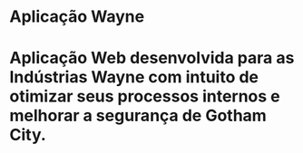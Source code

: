 # Aplicação Wayne
# Aplicação Web desenvolvida para as Indústrias Wayne com intuito de otimizar seus processos internos e melhorar a segurança de Gotham City.
